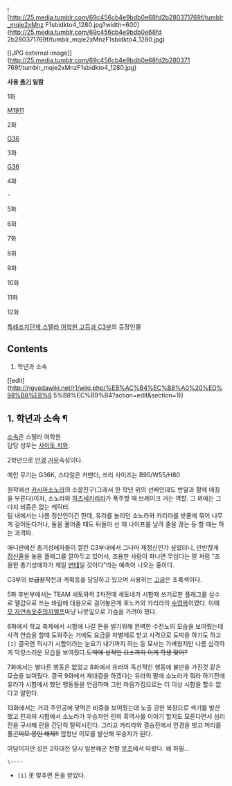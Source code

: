 ![http://25.media.tumblr.com/69c456cb4e9bdb0e68fd2b280371769f/tumblr_mqie2xMnz
F1sbidkto4_1280.jpg?width=600](http://25.media.tumblr.com/69c456cb4e9bdb0e68fd
2b280371769f/tumblr_mqie2xMnzF1sbidkto4_1280.jpg)

[[JPG external image]](http://25.media.tumblr.com/69c456cb4e9bdb0e68fd2b280371
769f/tumblr_mqie2xMnzF1sbidkto4_1280.jpg)

  

**사용 [총기](%EC%B4%9D%EA%B8%B0.md) 일람**

1화

[M1911](M1911.md)

2화

[G36](G36.md)

3화

[G36](G36.md)

4화

\-

5화

6화

7화

8화

9화

10화

11화

12화

  
[특례조치단체 스텔라 여학원 고등과 C3부](%ED%8A%B9%EB%A1%80%EC%A1%B0%EC%B9%98%EB%8B%A8%EC%B2%B4%20%EC%8A%A4%ED%85%94%EB%9D%BC%20%EC%97%AC%ED%95%99%EC%9B%90%20%EA%B3%A0%EB%93%B1%EA%B3%BC%20C3%EB%B6%80.md)의 등장인물  

## Contents

    

1. 학년과 소속 

[[edit](http://rigvedawiki.net/r1/wiki.php/%EB%AC%B4%EC%B8%A0%20%ED%98%B8%EB%8
5%B8%EC%B9%B4?action=edit&section=1)]

## 1. 학년과 소속 ¶

[소속](%EC%86%8C%EC%86%8D.md)은 스텔라 여학원  
담당 성우는 [사이토 치와](%EC%82%AC%EC%9D%B4%ED%86%A0%20%EC%B9%98%EC%99%80.md).

  

2학년으로 [안경](%EC%95%88%EA%B2%BD.md) [거유](%EA%B1%B0%EC%9C%A0.md)속성이다.

  

메인 무기는 G36K, 스타일은 커맨더, 쓰리 사이즈는 B95/W55/H80

  

원작에선 [카시마소노라](%EC%B9%B4%EC%8B%9C%EB%A7%88%20%EC%86%8C%EB%85%B8%EB%9D%BC.md)의
소꿉친구(그래서 한 학년 위의 선배인데도 반말과 함께 애칭을 부른다)이자, 소노라와 [하츠세카리라](%ED%95%98%EC%B8%A0%EC%84%B8%20%EC%B9%B4%EB%A6%AC%EB%9D%BC.md)가 폭주할 때
브레이크 거는 역할. 그 외에는 그다지 비중은 없는 캐릭터.  
팀 내에서는 나름 정산인이긴 한데, 유라를 놀리던 소노라와 카리라를 밧줄에 묶어 나무게 걸어둔다거나, 둘을 풀어줄 때도 뒤돌아 선 채
나이프를 날려 줄을 끊는 등 할 때는 하는 과격파.

  
  

애니판에선 총기성애자들이 깔린 C3부내에서 그나마 제정신인가 싶었더니, 만만찮게
[정신줄](%EC%A0%95%EC%8B%A0%EC%A4%84.md)을 놓을 플래그를 깔아두고 있어서, 조용한 사람이 화나면 무섭다는 말
처럼 "조용한 총기성애자가 제일 [변태](%EB%B3%80%ED%83%9C.md)일 것이다"라는 예측이 나오는 중이다.

  

C3부의 <del>보급장</del>작전과 계획등을 담당하고 있으며 사용하는 [고글](%EA%B3%A0%EA%B8%80.md)은
초록색이다.

  

5화 후반부에서는 TEAM 세토와의 2차전때 세토네가 시합때 쓰기로한 플래그를 실수로 땔감으로 쓰는 바람에 대용으로 걸어놓은게 호노카와
카리라의 [수영복](%EC%88%98%EC%98%81%EB%B3%B5.md)이였다. 이때 [모 자연속옷주의자엘프](%EC%95%84%EB%A0%88%EC%9D%B8.md)마냥 나뭇잎으로 가슴을 가려야 했다.

  

6화에서 학교 축제에서 시합에 나갈 돈을 벌기위해 완벽한 수전노의 모습을 보여줬는데 사격 연습을 할때 도와주는 거에도 요금을 차별제로 받고
사격으로 도박을 하기도 하고`[1]` 결국엔 적시기 시합이라는 눈요기 내기까지 하는 등 묘사는 가벼웠지만 나름 심각하게 막장스러운 모습을
보여줬다.<del>도박에 성적인 요소까지 이게 학생 맞아?</del>

  

7화에서는 별다른 행동은 없었고 8화에서 유라의 독선적인 행동에 불만을 가진것 같은 모습을 보여줬다. 결국 9화에서 재대결을 하겠다는 유라의
말에 소노라가 뭐라 하기전에 유라가 시합에서 했던 행동들을 언급하며 그런 마음가짐으로는 더 이상 시합을 할수 없다고 말한다.

  

13화에서는 거의 주인공에 맞먹은 비중을 보여줬는데 노출 강한 복장으로 색기를 발산했고 린과의 시합에서 소노라가 우승자인 린의 흑역사를
이야기 할지도 모른다면서 심리전을 구사해 린을 간단히 탈락시킨다. 그리고 카리라와 결승전에서 안경을 벗고 머리를 풀곤<del>미모 봉인
해제!!</del> 엄청난 미모를 발산해 우승자가 된다.

  

여담이지만 성은 2차대전 당시 일본해군 전함 [무츠](%EB%AC%B4%EC%B8%A0.md)에서 따왔다. 왜 하필...

  

`\----`

  * `[1]` 못 맞추면 돈을 받았다.

